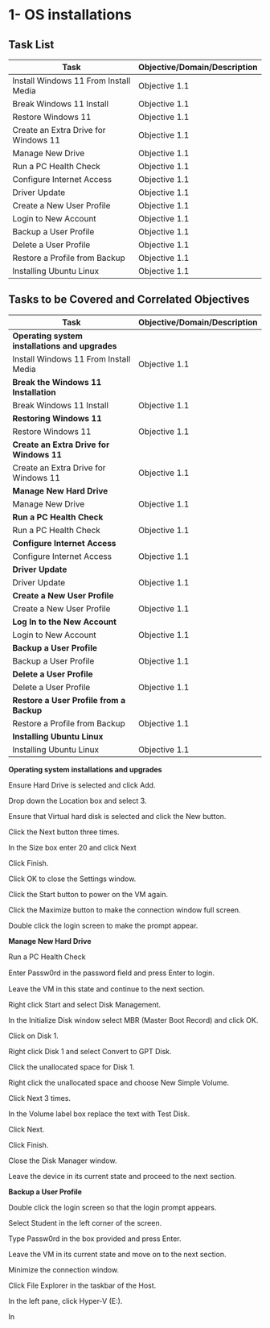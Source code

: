 # 1- OS installations

## Task List


| Task                           | Objective/Domain/Description                                      |
|--------------------------------|------------------------------------------------------------------|
| Install Windows 11 From Install Media | Objective 1.1 |
| Break Windows 11 Install       | Objective 1.1 |
| Restore Windows 11             | Objective 1.1 |
| Create an Extra Drive for Windows 11 | Objective 1.1 |
| Manage New Drive               | Objective 1.1 |
| Run a PC Health Check          | Objective 1.1 |
| Configure Internet Access      | Objective 1.1 |
| Driver Update                  | Objective 1.1 |
| Create a New User Profile      | Objective 1.1 |
| Login to New Account           | Objective 1.1 |
| Backup a User Profile          | Objective 1.1 |
| Delete a User Profile          | Objective 1.1 |
| Restore a Profile from Backup  | Objective 1.1 |
| Installing Ubuntu Linux        | Objective 1.1 |






## Tasks to be Covered and Correlated Objectives


| Task                           | Objective/Domain/Description                                      |
|--------------------------------|------------------------------------------------------------------|
| **Operating system installations and upgrades** | |
| Install Windows 11 From Install Media | Objective 1.1 |
| **Break the Windows 11 Installation** | |
| Break Windows 11 Install       | Objective 1.1 |
| **Restoring Windows 11** | |
| Restore Windows 11             | Objective 1.1 |
| **Create an Extra Drive for Windows 11** | |
| Create an Extra Drive for Windows 11 | Objective 1.1 |
| **Manage New Hard Drive** | |
| Manage New Drive               | Objective 1.1 |
| **Run a PC Health Check** | |
| Run a PC Health Check          | Objective 1.1 |
| **Configure Internet Access** | |
| Configure Internet Access      | Objective 1.1 |
| **Driver Update** | |
| Driver Update                  | Objective 1.1 |
| **Create a New User Profile** | |
| Create a New User Profile      | Objective 1.1 |
| **Log In to the New Account** | |
| Login to New Account           | Objective 1.1 |
| **Backup a User Profile** | |
| Backup a User Profile          | Objective 1.1 |
| **Delete a User Profile** | |
| Delete a User Profile          | Objective 1.1 |
| **Restore a User Profile from a Backup** | |
| Restore a Profile from Backup  | Objective 1.1 |
| **Installing Ubuntu Linux** | |
| Installing Ubuntu Linux        | Objective 1.1 |

**Operating system installations and upgrades**

Ensure Hard Drive is selected and click Add.

Drop down the Location box and select 3.

Ensure that Virtual hard disk is selected and click the New button.

Click the Next button three times.

In the Size box enter 20 and click Next

Click Finish.

Click OK to close the Settings window.

Click the Start button to power on the VM again.

Click the Maximize button to make the connection window full screen.

Double click the login screen to make the prompt appear.






**Manage New Hard Drive**

Run a PC Health Check

Enter Passw0rd in the password ﬁeld and press Enter to login.

Leave the VM in this state and continue to the next section.

Right click Start and select Disk Management.

In the Initialize Disk window select MBR (Master Boot Record) and click OK.

Click on Disk 1.

Right click Disk 1 and select Convert to GPT Disk.

Click the unallocated space for Disk 1.

Right click the unallocated space and choose New Simple Volume.

Click Next 3 times.

In the Volume label box replace the text with Test Disk.

Click Next.

Click Finish.

Close the Disk Manager window.

Leave the device in its current state and proceed to the next section.






**Backup a User Profile**

Double click the login screen so that the login prompt appears.

Select Student in the left corner of the screen.

Type Passw0rd in the box provided and press Enter.

Leave the VM in its current state and move on to the next section.

Minimize the connection window.

Click File Explorer in the taskbar of the Host.

In the left pane, click Hyper-V (E:).

In 